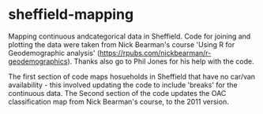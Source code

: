 sheffield-mapping
=================

Mapping continuous andcategorical data in Sheffield. Code for joining and plotting the data were taken from Nick Bearman's course 'Using R for Geodemographic analysis' (https://rpubs.com/nickbearman/r-geodemographics). Thanks also go to Phil Jones for his help with the code. 

The first section of code maps hosueholds in Sheffield that have no car/van availability - this involved updating the code to include 'breaks' for the continuous data. The Second section of the code updates the OAC classification map from Nick Bearman's course, to the 2011 version. 
